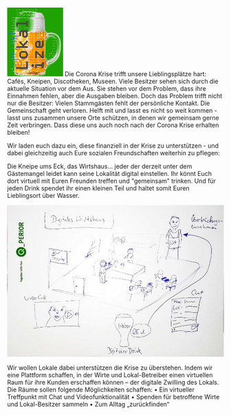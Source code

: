 ![lokalize](/images/LogoKlein.PNG)
Die Corona Krise trifft unsere Lieblingsplätze hart: Cafés, Kneipen, Discotheken, Museen.
Viele Besitzer sehen sich durch die aktuelle Situation vor dem Aus.
Sie stehen vor dem Problem, dass ihre Einnahmen fehlen, aber die Ausgaben bleiben.
Doch das Problem trifft nicht nur die Besitzer: Vielen Stammgästen fehlt der persönliche Kontakt. Die Gemeinschaft geht verloren.
Helft mit und lasst es nicht so weit kommen - lasst uns zusammen unsere Orte schützen, in denen wir gemeinsam gerne Zeit verbringen.
Dass diese uns auch noch nach der Corona Krise erhalten bleiben!

Wir laden euch dazu ein, diese finanziell in der Krise zu unterstützen - und dabei gleichzeitig auch Eure sozialen Freundschaften weiterhin zu pflegen:

Die Kneipe ums Eck, das Wirtshaus... jeder der derzeit unter dem Gästemangel leidet kann seine Lokalität digital einstellen. Ihr könnt Euch dort virtuell mit Euren Freunden treffen und "gemeinsam" trinken.
Und für jeden Drink spendet ihr einen kleinen Teil und haltet somit Euren Lieblingsort über Wasser.

![concept](/images/Concept.jpg)

Wir wollen Lokale dabei unterstützen die Krise zu überstehen.
Indem wir eine Plattform schaffen, in der Wirte und Lokal-Betreiber einen virtuellen Raum für ihre Kunden erschaffen können – der digitale Zwilling des Lokals.
Die Räume sollen folgende Möglichkeiten schaffen:
•	Ein virtueller Treffpunkt mit Chat und Videofunktionalität
•	Spenden für betroffene Wirte und Lokal-Besitzer sammeln
•	Zum Alltag „zurückfinden“
